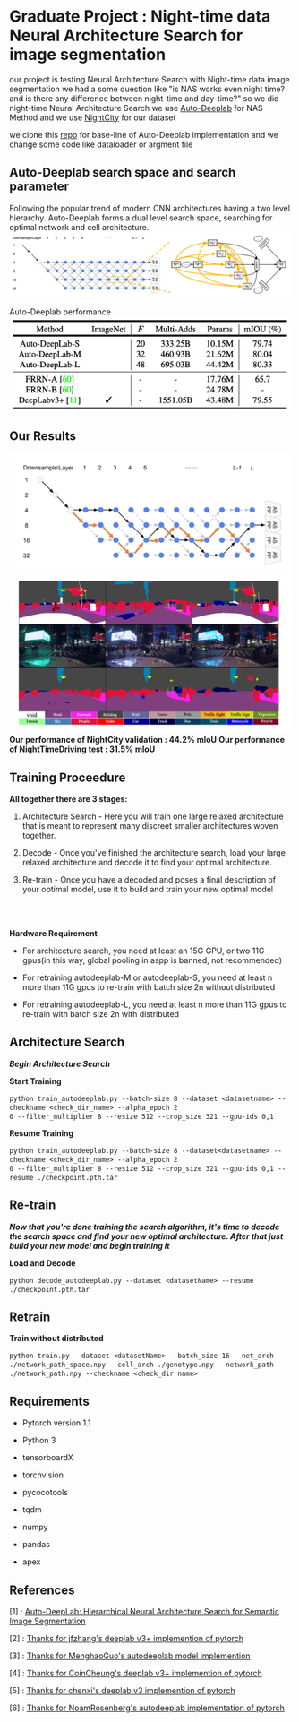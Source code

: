 # Graduate Project : Night-time data Neural Architecture Search for image segmentation
our project is testing Neural Architecture Search with Night-time data image segmentation 
we had a some question like "is NAS works even night time? and is there any difference between night-time and day-time?" 
so we did night-time Neural Architecture Search 
we use [Auto-Deeplab](https://arxiv.org/abs/1901.02985) for NAS Method and we use [NightCity](https://dmcv.sjtu.edu.cn/people/phd/tanxin/NightCity/index.html) for our dataset 

we clone this [repo](https://github.com/NoamRosenberg/autodeeplab) for base-line of Auto-Deeplab implementation and we change some code like dataloader or argment file  


## Auto-Deeplab search space and search parameter
Following the popular trend of modern CNN architectures having a two level hierarchy. Auto-Deeplab forms a dual level search space, searching for optimal network and cell architecture.
![network and cell level search space](./images/networkandcell.png)


Auto-Deeplab performance 
![model results](./images/results.png)

## Our Results
![Our Search Results image of NightCity data](./images/our_search_result.png)
![Our Results image of NightCity validation](./images/NightCityResult.png)
**Our performance of NightCity validation : 44.2% mIoU** 
**Our performance of NightTimeDriving test : 31.5% mIoU**


## Training Proceedure

**All together there are 3 stages:**

1. Architecture Search - Here you will train one large relaxed architecture that is meant to represent many discreet smaller architectures woven together.

2. Decode - Once you've finished the architecture search, load your large relaxed architecture and decode it to find your optimal architecture.

3. Re-train - Once you have a decoded and poses a final description of your optimal model, use it to build and train your new optimal model

<br/><br/>

**Hardware Requirement**

* For architecture search, you need at least an 15G GPU, or two 11G gpus(in this way, global pooling in aspp is banned, not recommended)

* For retraining autodeeplab-M or autodeeplab-S, you need at least n more than 11G gpus to re-train with batch size 2n without distributed

* For retraining autodeeplab-L, you need at least n more than 11G gpus to re-train with batch size 2n with distributed
 
 ## Architecture Search


***Begin Architecture Search***

**Start Training**

```
python train_autodeeplab.py --batch-size 8 --dataset <datasetname> --checkname <check_dir_name> --alpha_epoch 2
0 --filter_multiplier 8 --resize 512 --crop_size 321 --gpu-ids 0,1
```

**Resume Training**

```
python train_autodeeplab.py --batch-size 8 --dataset<datasetname> --checkname <check_dir_name> --alpha_epoch 2
0 --filter_multiplier 8 --resize 512 --crop_size 321 --gpu-ids 0,1 --resume ./checkpoint.pth.tar
```

## Re-train

***Now that you're done training the search algorithm, it's time to decode the search space and find your new optimal architecture. 
After that just build your new model and begin training it***


**Load and Decode**
```
python decode_autodeeplab.py --dataset <datasetName> --resume ./checkpoint.pth.tar

```

## Retrain

**Train without distributed**
```
python train.py --dataset <datasetName> --batch_size 16 --net_arch ./network_path_space.npy --cell_arch ./genotype.npy --network_path ./network_path.npy --checkname <check_dir name>
```





## Requirements

* Pytorch version 1.1

* Python 3

* tensorboardX

* torchvision

* pycocotools

* tqdm

* numpy

* pandas

* apex

## References
[1] : [Auto-DeepLab: Hierarchical Neural Architecture Search for Semantic Image Segmentation](https://arxiv.org/abs/1901.02985)

[2] : [Thanks for jfzhang's deeplab v3+ implemention of pytorch](https://github.com/jfzhang95/pytorch-deeplab-xception)

[3] : [Thanks for MenghaoGuo's autodeeplab model implemention](https://github.com/MenghaoGuo/AutoDeeplab)

[4] : [Thanks for CoinCheung's deeplab v3+ implemention of pytorch](https://github.com/CoinCheung/DeepLab-v3-plus-cityscapes)

[5] : [Thanks for chenxi's deeplab v3 implemention of pytorch](https://github.com/chenxi116/DeepLabv3.pytorch)

[6] : [Thanks for NoamRosenberg's autodeeplab implementation of pytorch](https://github.com/NoamRosenberg/autodeeplab) 
